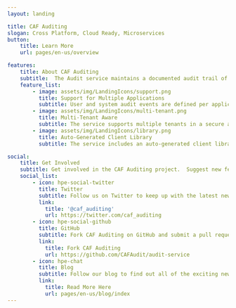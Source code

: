 ```yaml
---
layout: landing

title: CAF Auditing
slogan: Cross Platform, Cloud Ready, Microservices
button:
    title: Learn More
    url: pages/en-us/overview

features:
    title: About CAF Auditing
    subtitle:  The Audit service maintains a documented audit trail of user and system activity in a single resource.  The benefits of using the Audit service include traceability and accountability, but the audit records can also be used for analytical, archiving and reporting purposes.
    feature_list:
        - image: assets/img/LandingIcons/support.png
          title: Support for Multiple Applications
          subtitle: User and system audit events are defined per application.
        - image: assets/img/LandingIcons/multi-tenant.png
          title: Multi-Tenant Aware
          subtitle: The service supports multiple tenants in a secure and scalable way.  Multi-tenancy support also facilitates audit reporting on a per tenant basis and across multiple tenants.
        - image: assets/img/LandingIcons/library.png
          title: Auto-Generated Client Library
          subtitle: The service includes an auto-generated client library for type safety.  This client library also makes it easier to send user and system audit events to the messaging system.

social:
    title: Get Involved
    subtitle: Get involved in the CAF Auditing project.  Suggest new features, report issues or take part in development.
    social_list:
        - icon: hpe-social-twitter
          title: Twitter
          subtitle: Follow us on Twitter to keep up with the latest news and updates from the team or to get in touch with us!
          link:
            title: '@caf_auditing'
            url: https://twitter.com/caf_auditing
        - icon: hpe-social-github
          title: GitHub
          subtitle: Fork CAF Auditing on GitHub and submit a pull request to help contribute to the project!  Or if you have discovered an issue, report it to us.
          link:
            title: Fork CAF Auditing
            url: https://github.com/CAFAudit/audit-service
        - icon: hpe-chat
          title: Blog
          subtitle: Follow our blog to find out all of the exciting news and announcements regarding CAF Auditing.
          link:
            title: Read More Here
            url: pages/en-us/blog/index
---
```

